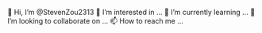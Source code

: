 👋 Hi, I’m @StevenZou2313
👀 I’m interested in ...
🌱 I’m currently learning ...
💞️ I’m looking to collaborate on ...
📫 How to reach me ...
